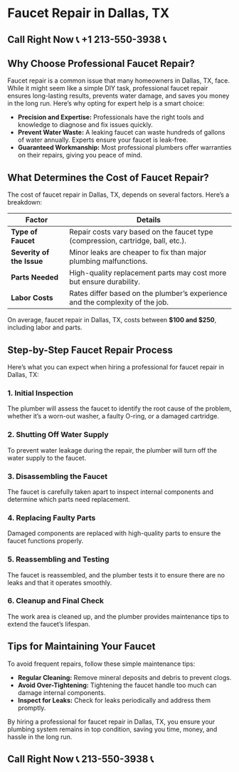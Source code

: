 # Faucet Repair in Dallas, TX

## Call Right Now 📞 +1 213-550-3938 📞

## Why Choose Professional Faucet Repair?

Faucet repair is a common issue that many homeowners in Dallas, TX, face. While it might seem like a simple DIY task, professional faucet repair ensures long-lasting results, prevents water damage, and saves you money in the long run. Here’s why opting for expert help is a smart choice:

- **Precision and Expertise:** Professionals have the right tools and knowledge to diagnose and fix issues quickly.
- **Prevent Water Waste:** A leaking faucet can waste hundreds of gallons of water annually. Experts ensure your faucet is leak-free.
- **Guaranteed Workmanship:** Most professional plumbers offer warranties on their repairs, giving you peace of mind.

## What Determines the Cost of Faucet Repair?

The cost of faucet repair in Dallas, TX, depends on several factors. Here’s a breakdown:

| **Factor**              | **Details**                                                                 |
|--------------------------|-----------------------------------------------------------------------------|
| **Type of Faucet**       | Repair costs vary based on the faucet type (compression, cartridge, ball, etc.). |
| **Severity of the Issue**| Minor leaks are cheaper to fix than major plumbing malfunctions.              |
| **Parts Needed**         | High-quality replacement parts may cost more but ensure durability.         |
| **Labor Costs**          | Rates differ based on the plumber’s experience and the complexity of the job. |

On average, faucet repair in Dallas, TX, costs between **$100 and $250**, including labor and parts.

## Step-by-Step Faucet Repair Process

Here’s what you can expect when hiring a professional for faucet repair in Dallas, TX:

### 1. Initial Inspection
The plumber will assess the faucet to identify the root cause of the problem, whether it’s a worn-out washer, a faulty O-ring, or a damaged cartridge.

### 2. Shutting Off Water Supply
To prevent water leakage during the repair, the plumber will turn off the water supply to the faucet.

### 3. Disassembling the Faucet
The faucet is carefully taken apart to inspect internal components and determine which parts need replacement.

### 4. Replacing Faulty Parts
Damaged components are replaced with high-quality parts to ensure the faucet functions properly.

### 5. Reassembling and Testing
The faucet is reassembled, and the plumber tests it to ensure there are no leaks and that it operates smoothly.

### 6. Cleanup and Final Check
The work area is cleaned up, and the plumber provides maintenance tips to extend the faucet’s lifespan.

## Tips for Maintaining Your Faucet

To avoid frequent repairs, follow these simple maintenance tips:

- **Regular Cleaning:** Remove mineral deposits and debris to prevent clogs.
- **Avoid Over-Tightening:** Tightening the faucet handle too much can damage internal components.
- **Inspect for Leaks:** Check for leaks periodically and address them promptly.

By hiring a professional for faucet repair in Dallas, TX, you ensure your plumbing system remains in top condition, saving you time, money, and hassle in the long run.
## Call Right Now 📞 213-550-3938 📞